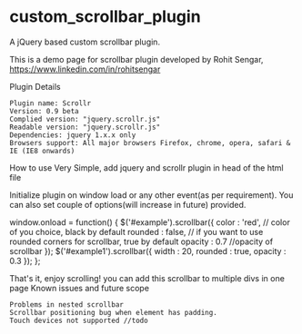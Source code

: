 custom_scrollbar_plugin
=======================

A jQuery based custom scrollbar plugin.

This is a demo page for scrollbar plugin developed by Rohit Sengar, https://www.linkedin.com/in/rohitsengar

Plugin Details

    Plugin name: Scrollr
    Version: 0.9 beta
    Complied version: "jquery.scrollr.js"
    Readable version: "jquery.scrollr.js"
    Dependencies: jquery 1.x.x only
    Browsers support: All major browsers Firefox, chrome, opera, safari & IE (IE8 onwards)

How to use
Very Simple, add jquery and scrollr plugin in head of the html file
<script src="https://ajax.googleapis.com/ajax/libs/jquery/1.9.1/jquery.min.js"></script>
<script src="jquery.scrollr.min.js"></script>

Initialize plugin on window load or any other event(as per requirement). You can also set couple of options(will increase in future) provided.

window.onload = function() {
  $('#example').scrollbar({
		color : 'red', // color of you choice, black by default
		rounded : false, // if you want to use rounded corners for scrollbar, true by default
		opacity : 0.7 //opacity of scrollbar
	});
	$('#example1').scrollbar({
		width : 20,
		rounded : true,
		opacity : 0.3
	});
};

That's it, enjoy scrolling! you can add this scrollbar to multiple divs in one page
Known issues and future scope

    Problems in nested scrollbar
    Scrollbar positioning bug when element has padding.
    Touch devices not supported //todo
